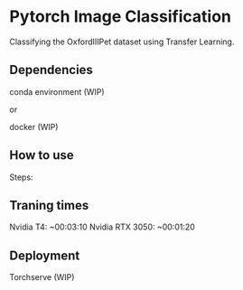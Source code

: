# Pytorch Image Classification

Classifying the OxfordIIIPet dataset using Transfer Learning.

## Dependencies

conda environment (WIP)

or

docker (WIP)

## How to use

Steps:

## Traning times

Nvidia T4: ~00:03:10
Nvidia RTX 3050: ~00:01:20

## Deployment

Torchserve (WIP)
